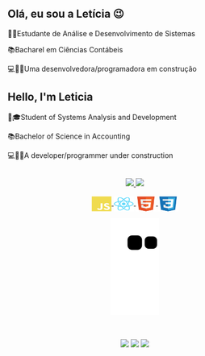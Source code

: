## Olá, eu sou a Letícia 😉

👩‍🎓Estudante de Análise e Desenvolvimento de Sistemas

📚Bacharel em Ciências Contábeis                  

💻👩🏽Uma desenvolvedora/programadora em construção


##

## Hello, I'm Leticia

👩🎓Student of Systems Analysis and Development

📚Bachelor of Science in Accounting

💻👩🏽A developer/programmer under construction

<br>

<div align="center">
  <a href="https://github.com/letsle">
  <img height="180em" src="https://github-readme-stats.vercel.app/api?username=letsle&show_icons=true&theme=dracula&include_all_commits=true&count_private=true"/>
  <img height="180em" src="https://github-readme-stats.vercel.app/api/top-langs/?username=letsle&layout=compact&langs_count=7&theme=dracula"/>
</div>
  
<div align="center"><br>
  <img align="center" alt="Letsle-Js" height="30" width="40" src="https://raw.githubusercontent.com/devicons/devicon/master/icons/javascript/javascript-plain.svg">
  <img align="center" alt="Letsle-React" height="30" width="40" src="https://raw.githubusercontent.com/devicons/devicon/master/icons/react/react-original.svg">
  <img align="center" alt="Letsle-HTML" height="30" width="40" src="https://raw.githubusercontent.com/devicons/devicon/master/icons/html5/html5-original.svg">
  <img align="center" alt="Letsle-CSS" height="30" width="40" src="https://raw.githubusercontent.com/devicons/devicon/master/icons/css3/css3-original.svg">
  
  
 ![Snake animation](https://github.com/letsle/letsle/blob/output/github-contribution-grid-snake.svg)

</div>
  
<div align="center"> <br>
 
  <a href="https://www.linkedin.com/in/letícia-leão-47b183212/" target="_blank"><img src="https://img.shields.io/badge/-LinkedIn-%230077B5?style=for-the-badge&logo=linkedin&logoColor=white" target="_blank"></a> 
  <a href="mailto:leticiasilvaicm@gmail.com"><img src="https://img.shields.io/badge/-Gmail-%23333?style=for-the-badge&logo=gmail&logoColor=white" target="_blank"></a>
  <a href="https://www.instagram.com/leticia_msleao/" target="_blank"><img src="https://img.shields.io/badge/-Instagram-%23E4405F?style=for-the-badge&logo=instagram&logoColor=white" target="_blank"></a>
</div>


 


